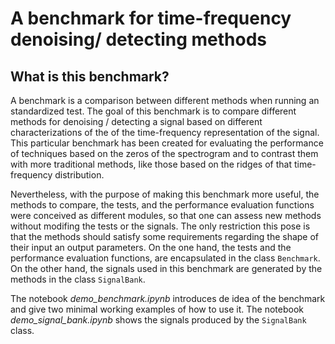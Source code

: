 # A benchmark for time-frequency denoising/ detecting methods

## What is this benchmark?
A benchmark is a comparison between different methods when running an standardized test. The goal of this benchmark is to compare different methods for denoising / detecting a signal based on different characterizations of the of the time-frequency representation of the signal. This particular benchmark has been created for evaluating the performance of techniques based on the zeros of the spectrogram and to contrast them with more traditional methods, like those based on the ridges of that time-frequency distribution.

Nevertheless, with the purpose of making this benchmark more useful, the methods to compare, the tests, and the performance evaluation functions were conceived as different modules, so that one can assess new methods without modifing the tests or the signals. The only restriction this pose is that the methods should satisfy some requirements regarding the shape of their input an output parameters. On the one hand, the tests and the performance evaluation functions, are encapsulated in the class `Benchmark`. On the other hand, the signals used in this benchmark are generated by the methods in the class `SignalBank`. 

The notebook *demo_benchmark.ipynb* introduces de idea of the benchmark and give two minimal working examples of how to use it. The notebook *demo_signal_bank.ipynb* shows the signals produced by the `SignalBank` class. 


